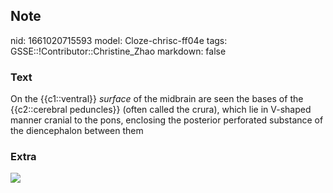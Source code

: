 ## Note
nid: 1661020715593
model: Cloze-chrisc-ff04e
tags: GSSE::!Contributor::Christine_Zhao
markdown: false

### Text
<div>
  <div>
    <div>
      <div>
        On the {{c1::ventral}} <span style="font-style:
        italic;">surface</span> of the midbrain are seen the bases
        of the {{c2::cerebral peduncles}} (often called the crura),
        which lie in V-shaped manner cranial to the pons, enclosing
        the posterior perforated substance of the diencephalon
        between them
      </div>
    </div>
  </div>
</div>

### Extra
<img src="Screen%20Shot%202021-08-11%20at%208.15.32%20pm.png">
